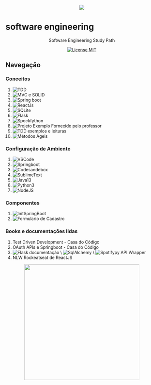 <p align="center">
  <a href="https://github.com/spacexjedi/software_eng101" target="_blank">
    <img src="https://media.giphy.com/media/CTX0ivSQbI78A/giphy.gif">
  </a>
</p>

# software engineering

<p align="center">Software Engineering Study Path </p>

<p align="center">
  <a href="https://opensource.org/licenses/MIT">
    <img src="https://img.shields.io/badge/License-MIT-blue.svg" alt="License MIT">
  </a>
</p>

## Navegação

### Conceitos

1. ![TDD](https://www.coursera.org/learn/tdd-desenvolvimento-de-software-guiado-por-testes/home/welcome)  
2. ![MVC e SOLID](https://www.twitch.tv/danielhe4rt)  
3. ![Spring boot](https://www.youtube.com/channel/FreeCodeCamp)  
4. ![ReactJs](https://www.youtube.com/channel/Rocketseat)  
5. ![SQLite](https://www.twitch.tv/LiveDePython)  
6. ![Flask](https://www.twitch.tv/CodeShow)  
7. ![Spockfython](https://github.com/spacexjedi/spockfython)  
8. ![Projeto Exemplo Fornecido pelo professor](https://github.com/spacexjedi/Software-Eng-101)  
9. ![TDD exemplos e leituras](https://github.com/unicodeveloper/awesome-tdd)  
10. ![Métodos Ágeis](https://github.com/lorabv/awesome-agile)  

### Configuração de Ambiente  

1. ![VSCode](https://code.visualstudio.com)   
2. ![Springboot]()  
3. ![Codesandebox](https://codesandbox.io/dashboard)  
4. ![SublimeText]()   
5. ![Java13]()   
6. ![Python3]()  
7. ![NodeJS]()  


### Componentes

1. ![InitSpringBoot](https://github.com/spacexjedi/Spockfy)
2. ![Formulario de Cadastro](https://github.com/spacexjedi/spockfyform)


### Books  e documentações lidas  

1. Test Driven Development  - Casa do Código  
2. OAuth APIs e Springboot - Casa do Código  
3. ![Flask documentação](https://flask.palletsprojects.com/en/1.1.x/quickstart/#a-minimal-application) \ ![SqlAlchemy](https://flask-sqlalchemy.palletsprojects.com/en/2.x/) \ ![Spotifypy API Wrapper](https://spotifypy.readthedocs.io/en/latest/)   
4. NLW Rockeatseat de ReactJS   


<p align="center">
  <a href="https://github.com/spacexjedi/software_eng101" target="_blank">
    <img src="https://media.giphy.com/media/26u4b45b8KlgAB7iM/giphy.gif" width="380">
  </a>
</p>
